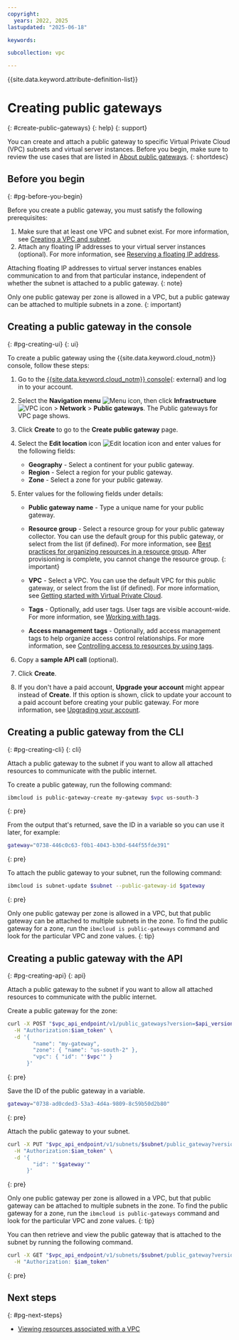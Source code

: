 ```yaml
---
copyright:
  years: 2022, 2025
lastupdated: "2025-06-18"

keywords:

subcollection: vpc

---
```


{{site.data.keyword.attribute-definition-list}}

# Creating public gateways
{: #create-public-gateways}
{: help}
{: support}

You can create and attach a public gateway to specific Virtual Private Cloud (VPC) subnets and virtual server instances. Before you begin, make sure to review the use cases that are listed in [About public gateways](/docs/vpc?topic=vpc-about-public-gateways).
{: shortdesc}

## Before you begin
{: #pg-before-you-begin}

Before you create a public gateway, you must satisfy the following prerequisites:

1. Make sure that at least one VPC and subnet exist. For more information, see [Creating a VPC and subnet](/docs/vpc?topic=vpc-creating-a-vpc-using-the-ibm-cloud-console#creating-a-vpc-and-subnet).
1. Attach any floating IP addresses to your virtual server instances (optional). For more information, see [Reserving a floating IP address](/docs/vpc?topic=vpc-creating-a-vpc-using-the-ibm-cloud-console&interface=ui#reserving-a-floating-ip-address).

Attaching floating IP addresses to virtual server instances enables communication to and from that particular instance, independent of whether the subnet is attached to a public gateway.
{: note}

Only one public gateway per zone is allowed in a VPC, but a public gateway can be attached to multiple subnets in a zone.
{: important}

## Creating a public gateway in the console
{: #pg-creating-ui}
{: ui}

To create a public gateway using the {{site.data.keyword.cloud_notm}} console, follow these steps:

1. Go to the [{{site.data.keyword.cloud_notm}} console](https://cloud.ibm.com){: external} and log in to your account.

1. Select the **Navigation menu** ![Menu icon](../icons/icon_hamburger.svg), then click **Infrastructure** ![VPC icon](../../icons/vpc.svg) > **Network** > **Public gateways**. The Public gateways for VPC page shows.
1. Click **Create** to go to the **Create public gateway** page.
1. Select the **Edit location** icon ![Edit location icon](../icons/edit-tagging.svg "Edit location") and enter values for the following fields:

   * **Geography** - Select a continent for your public gateway.
   * **Region** - Select a region for your public gateway.
   * **Zone** - Select a zone for your public gateway.

1. Enter values for the following fields under details:

   * **Public gateway name** - Type a unique name for your public gateway.
   * **Resource group** - Select a resource group for your public gateway collector. You can use the default group for this public gateway, or select from the list (if defined). For more information, see [Best practices for organizing resources in a resource group](/docs/account?topic=account-account_setup).
      After provisioning is complete, you cannot change the resource group.
      {: important}

   * **VPC** - Select a VPC. You can use the default VPC for this public gateway, or select from the list (if defined). For more information, see [Getting started with Virtual Private Cloud](/docs/vpc?topic=vpc-getting-started&interface=ui).
   * **Tags** - Optionally, add user tags. User tags are visible account-wide. For more information, see [Working with tags](/docs/account?topic=account-tag).
   * **Access management tags** - Optionally, add access management tags to help organize access control relationships. For more information, see [Controlling access to resources by using tags](/docs/account?topic=account-access-tags-tutorial).

1. Copy a **sample API call** (optional).
1. Click **Create**.
1. If you don't have a paid account, **Upgrade your account** might appear instead of **Create**. If this option is shown, click to update your account to a paid account before creating your public gateway. For more information, see [Upgrading your account](/docs/account?topic=account-upgrading-account).

## Creating a public gateway from the CLI
{: #pg-creating-cli}
{: cli}

Attach a public gateway to the subnet if you want to allow all attached resources to communicate with the public internet.

To create a public gateway, run the following command:

```sh
ibmcloud is public-gateway-create my-gateway $vpc us-south-3
```
{: pre}

From the output that's returned, save the ID in a variable so you can use it later, for example:

```sh
gateway="0738-446c0c63-f0b1-4043-b30d-644f55fde391"
```
{: pre}

To attach the public gateway to your subnet, run the following command:

```sh
ibmcloud is subnet-update $subnet --public-gateway-id $gateway
```
{: pre}

Only one public gateway per zone is allowed in a VPC, but that public gateway can be attached to multiple subnets in the zone. To find the public gateway for a zone, run the `ibmcloud is public-gateways` command and look for the particular VPC and zone values.
{: tip}

## Creating a public gateway with the API
{: #pg-creating-api}
{: api}

Attach a public gateway to the subnet if you want to allow all attached resources to communicate with the public internet.

Create a public gateway for the zone:

```bash
curl -X POST "$vpc_api_endpoint/v1/public_gateways?version=$api_version&generation=2" \
  -H "Authorization:$iam_token" \
  -d '{
        "name": "my-gateway",
        "zone": { "name": "us-south-2" },
        "vpc": { "id": "'$vpc'" }
      }'
```
{: pre}

Save the ID of the public gateway in a variable.

```bash
gateway="0738-ad0cded3-53a3-4d4a-9809-8c59b50d2b80"
```
{: pre}

Attach the public gateway to your subnet.

```bash
curl -X PUT "$vpc_api_endpoint/v1/subnets/$subnet/public_gateway?version=$api_version&generation=2" \
  -H "Authorization:$iam_token" \
  -d '{
        "id": "'$gateway'"
      }'
```
{: pre}

Only one public gateway per zone is allowed in a VPC, but that public gateway can be attached to multiple subnets in the zone. To find the public gateway for a zone, run the `ibmcloud is public-gateways` command and look for the particular VPC and zone values.
{: tip}

You can then retrieve and view the public gateway that is attached to the subnet by running the following command.

```bash
curl -X GET "$vpc_api_endpoint/v1/subnets/$subnet/public_gateway?version=$api_version&generation=2" \
  -H "Authorization: $iam_token"
```
{: pre}

## Next steps
{: #pg-next-steps}

- [Viewing resources associated with a VPC](/docs/vpc?topic=vpc-creating-a-vpc-using-the-ibm-cloud-console&interface=cli#vpc-layout)
